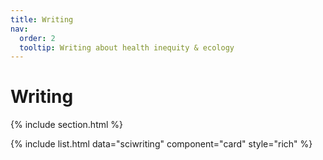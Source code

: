 ```yaml
---
title: Writing
nav:
  order: 2
  tooltip: Writing about health inequity & ecology
---
```


# <i class="fa-solid fa-pen-nib"></i>Writing
{% include section.html %}

{%
  include list.html
  data="sciwriting"
  component="card"
  style="rich"
%}
